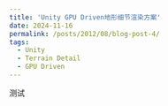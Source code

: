 ```yaml
---
title: 'Unity GPU Driven地形细节渲染方案'
date: 2024-11-16
permalink: /posts/2012/08/blog-post-4/
tags:
  - Unity
  - Terrain Detail
  - GPU Driven
---
```


测试